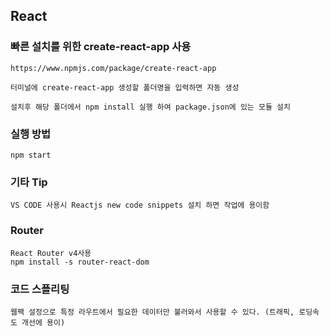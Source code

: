 ## React

### 빠른 설치를 위한 create-react-app 사용
    
    https://www.npmjs.com/package/create-react-app

    터미널에 create-react-app 생성할 폴더명을 입력하면 자동 생성

    설치후 해당 폴더에서 npm install 실행 하여 package.json에 있는 모듈 설치

### 실행 방법

    npm start

### 기타 Tip

    VS CODE 사용시 Reactjs new code snippets 설치 하면 작업에 용이함

### Router
    
    React Router v4사용
    npm install -s router-react-dom

### 코드 스플리팅

    웹팩 설정으로 특정 라우트에서 필요한 데이터만 불러와서 사용할 수 있다. (트래픽, 로딩속도 개선에 용이)